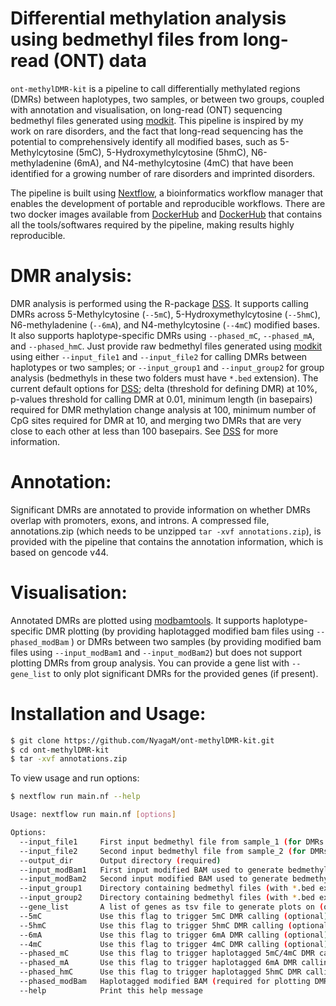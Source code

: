 # Differential methylation analysis using bedmethyl files from long-read (ONT) data
`ont-methylDMR-kit` is a pipeline to call differentially methylated regions (DMRs) between haplotypes, two samples, or between two groups, coupled with annotation and visualisation, on long-read (ONT) sequencing bedmethyl files generated using [modkit](https://github.com/nanoporetech/modkit). This pipeline is inspired by my work on rare disorders, and the fact that long-read sequencing has the potential to comprehensively identify all modified bases, such as 5-Methylcytosine (5mC), 5-Hydroxymethylcytosine (5hmC), N6-methyladenine (6mA), and N4-methylcytosine (4mC) that have been identified for a growing number of rare disorders and imprinted disorders.

The pipeline is built using [Nextflow](https://www.nextflow.io/), a bioinformatics workflow manager that enables the development of portable and reproducible workflows. 
There are two docker images available from [DockerHub](https://hub.docker.com/repository/docker/nyagam/ont-methyl-kit/general) and [DockerHub](https://hub.docker.com/repository/docker/nyagam/modbamtools-v0.4.8/general) that contains all the tools/softwares required by the pipeline, making results highly reproducible. 

# DMR analysis:
DMR analysis is performed using the R-package [DSS](https://bioconductor.org/packages/release/bioc/vignettes/DSS/inst/doc/DSS.html). It supports calling DMRs across 5-Methylcytosine (`--5mC`), 5-Hydroxymethylcytosine (`--5hmC`), N6-methyladenine (`--6mA`), and N4-methylcytosine (`--4mC`) modified bases. It also supports haplotype-specific DMRs using `--phased_mC`, `--phased_mA`, and `--phased_hmC`. Just provide raw bedmethyl files generated using [modkit](https://github.com/nanoporetech/modkit) using either `--input_file1` and `--input_file2` for calling DMRs between haplotypes or two samples; or `--input_group1` and `--input_group2` for group analysis (bedmethyls in these two folders must have `*.bed` extension). The current default options for [DSS](https://bioconductor.org/packages/release/bioc/vignettes/DSS/inst/doc/DSS.html); delta (threshold for defining DMR) at 10%, p-values threshold for calling DMR at 0.01, minimum length (in basepairs) required for DMR methylation change analysis at 100, minimum number of CpG sites required for DMR at 10, and merging two DMRs that are very close to each other at less than 100 basepairs. See [DSS](https://bioconductor.org/packages/release/bioc/vignettes/DSS/inst/doc/DSS.html) for more information. 

# Annotation:
Significant DMRs are annotated to provide information on whether DMRs overlap with promoters, exons, and introns. A compressed file, annotations.zip (which needs to be unzipped `tar -xvf annotations.zip`), is provided with the pipeline that contains the annotation information, which is based on gencode v44. 

# Visualisation:
Annotated DMRs are plotted using [modbamtools](https://github.com/rrazaghi/modbamtools). It supports haplotype-specific DMR plotting (by providing haplotagged modified bam files using `--phased_modBam` ) or DMRs between two samples (by providing modified bam files using `--input_modBam1` and `--input_modBam2`) but does not support plotting DMRs from group analysis. You can provide a gene list with `--gene_list` to only plot significant DMRs for the provided genes (if present).

# Installation and Usage:
```bash
$ git clone https://github.com/NyagaM/ont-methylDMR-kit.git
$ cd ont-methylDMR-kit
$ tar -xvf annotations.zip
```
To view usage and run options:

```bash
$ nextflow run main.nf --help
```
```bash
Usage: nextflow run main.nf [options]

Options:
  --input_file1     First input bedmethyl file from sample_1 (for DMRs between two samples) or haplotype_1 bedmethyl (for DMRs between haplotypes) (required)
  --input_file2     Second input bedmethyl file from sample_2 (for DMRs between two samples) or haplotype_2 bedmethyl (for DMRs between haplotypes) (required)
  --output_dir      Output directory (required)
  --input_modBam1   First input modified BAM used to generate bedmethyl for sample_1 (optional)
  --input_modBam2   Second input modified BAM used to generate bedmethyl for sample_2 (optional)
  --input_group1    Directory containing bedmethyl files (with *.bed extension) for group 1 (optional)
  --input_group2    Directory containing bedmethyl files (with *.bed extension) for group 2 (optional)
  --gene_list       A list of genes as tsv file to generate plots on (optional)
  --5mC             Use this flag to trigger 5mC DMR calling (optional)
  --5hmC            Use this flag to trigger 5hmC DMR calling (optional)
  --6mA             Use this flag to trigger 6mA DMR calling (optional)
  --4mC             Use this flag to trigger 4mC DMR calling (optional)
  --phased_mC       Use this flag to trigger haplotagged 5mC/4mC DMR calling if input files are haplotagged bedmethyls (optional)
  --phased_mA       Use this flag to trigger haplotagged 6mA DMR calling if input files are haplotagged bedmethyls (optional)
  --phased_hmC      Use this flag to trigger haplotagged 5hmC DMR calling if input files are haplotagged bedmethyls (optional)
  --phased_modBam   Haplotagged modified BAM (required for plotting DMRs if --phased_mC/--phased_mA is used)
  --help            Print this help message
```
